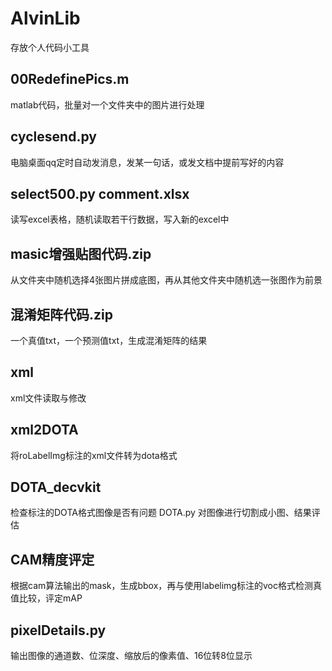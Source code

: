 # AlvinLib

存放个人代码小工具


## 00RedefinePics.m

matlab代码，批量对一个文件夹中的图片进行处理


## cyclesend.py

电脑桌面qq定时自动发消息，发某一句话，或发文档中提前写好的内容


## select500.py comment.xlsx

读写excel表格，随机读取若干行数据，写入新的excel中


## masic增强贴图代码.zip

从文件夹中随机选择4张图片拼成底图，再从其他文件夹中随机选一张图作为前景


## 混淆矩阵代码.zip
一个真值txt，一个预测值txt，生成混淆矩阵的结果

## xml
xml文件读取与修改

## xml2DOTA
将roLabelImg标注的xml文件转为dota格式

## DOTA_decvkit
检查标注的DOTA格式图像是否有问题 DOTA.py
对图像进行切割成小图、结果评估

## CAM精度评定
根据cam算法输出的mask，生成bbox，再与使用labelimg标注的voc格式检测真值比较，评定mAP

## pixelDetails.py
输出图像的通道数、位深度、缩放后的像素值、16位转8位显示
